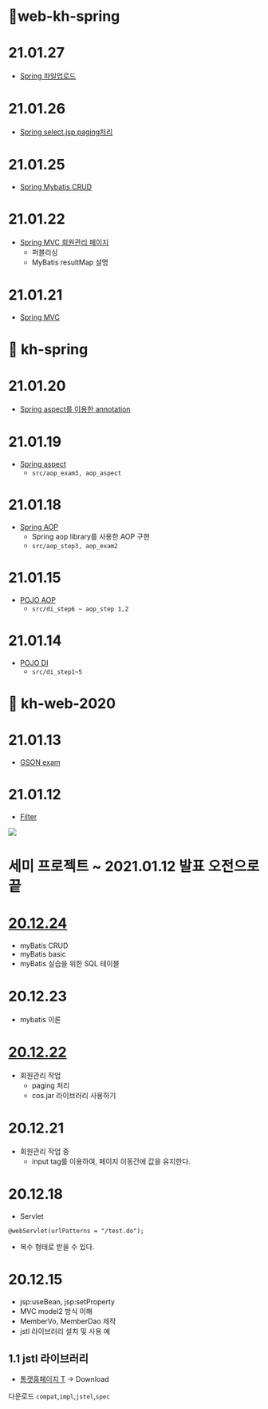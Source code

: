 
# 🎈web-kh-spring


# 21.01.27
- [Spring 파일업로드](web-kh-spring/src)

# 21.01.26
- [Spring select.jsp paging처리](web-kh-spring/src)

# 21.01.25
- [Spring Mybatis CRUD](web-kh-spring/src/member/member.xml)

# 21.01.22
- [Spring MVC 회원관리 페이지](web-kh-spring/src)
  - 퍼블리싱
  - MyBatis resultMap 설명 

# 21.01.21
- [Spring MVC](web-kh-spring/src/mvc)


# 🎈 kh-spring 

# 21.01.20
- [Spring aspect를 이용한 annotation](kh-spring/src/aop_anno)

# 21.01.19
- [Spring aspect](kh-spring/src/aop_aspect)
  - `src/aop_exam3, aop_aspect`

# 21.01.18
- [Spring AOP](kh-spring/src/aop_step3)
  - Spring aop library를 사용한 AOP 구현
  - `src/aop_step3, aop_exam2`

# 21.01.15
- [POJO AOP](kh-spring/src)
  - `src/di_step6 ~ aop_step 1,2`

# 21.01.14
- [POJO DI](kh-spring/src)
  - `src/di_step1~5`

# 🎈 kh-web-2020 
# 21.01.13
- [GSON exam](06.kh-web-2020/2021.01/02.GSON.md) 
 
# 21.01.12
- [Filter](2021.01)

![](https://images.velog.io/images/withcolinsong/post/2ffe69d6-5980-4383-9852-831c7ae2ba30/image.png)

# 세미 프로젝트 ~ 2021.01.12 발표 오전으로 끝

# [20.12.24](MyBatis/20.12.24/README.md)
- myBatis CRUD
- myBatis basic
- myBatis 실습을 위한 SQL 테이블

# 20.12.23
- mybatis 이론

# [20.12.22](README/20.12.22.md)
- 회원관리 작업
  - paging 처리
  - cos.jar 라이브러리 사용하기

# 20.12.21
- 회원관리 작업 중
  - input tag를 이용하여, 페이지 이동간에 값을 유지한다.

# 20.12.18
- Servlet 
```
@webServlet(urlPatterns = "/test.do");
```
- 복수 형태로 받을 수 있다.


# 20.12.15
- jsp:useBean, jsp:setProperty
- MVC model2 방식 이해
- MemberVo, MemberDao 제작
- jstl 라이브러리 설치 및 사용 예


## 1.1 jstl 라이브러리
- [톰캣홈페이지 T](https://tomcat.apache.org/taglibs.html) -> Download

다운로드
`compat`,`impl`,`jstel`,`spec`